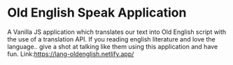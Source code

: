 # Old English Speak Application
A Vanilla JS application which translates our text into Old English script with the use of a translation API. If you reading english literature and love the language.. give a shot at talking like them using this application and have fun.
Link:https://lang-oldenglish.netlify.app/